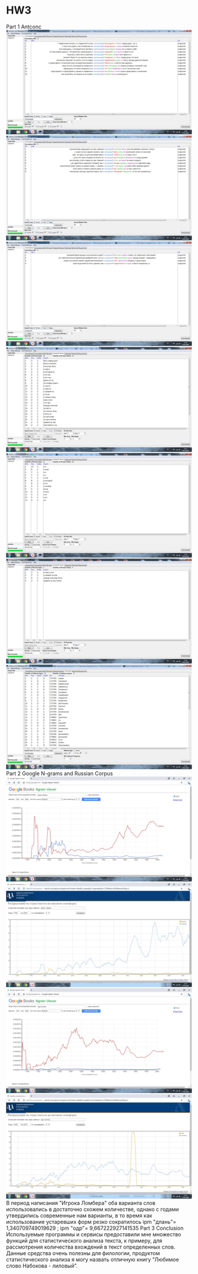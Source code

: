 # HW3
Part 1 Antconc
![](concordance1.jpg)
![](concordance2.jpg)
![](concordance3.jpg)
![](clusters1.jpg)
![](clusters2.jpg)
![](clusters3.jpg)
![](collocates1.jpg)
Part 2 Google N-grams and Russian Corpus
![](ngram1.jpg)
![](corpus1.jpg)
![](ngram2.jpg)
![](corpus2.jpg)
В период написания "Игрока Ломбера" оба варианта слов использовались в достаточно схожем количестве, однако с годами утвердились современные нам варианты, в то время как использование устаревших форм резко сократилось
ipm "длань"= 1,340709749019629
;
ipm "одр"= 9,667222927141535
Part 3 Conclusion
Используемые программы и сервисы предоставили мне множество функций для статистического анализа текста, к примеру, для рассмотрения количества вхождений в текст определенных слов. Данные средства очень полезны для филологии, продуктом статистического анализа я могу назвать отличную книгу "Любимое слово Набокова - лиловый".

